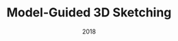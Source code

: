 ---
title:          "Model-Guided 3D Sketching"
date:           2018
selected:       true
pub:            "IEEE Transactions on Visualization and Computer Graphics"
pub_date:       "2018"
# abstract: >-
cover:          /assets/images/covers/sketch_tvcg.png
authors:
- Pengfei Xu
- Hongbo Fu
- Youyi Zheng
- Karan Singh
- Hui Huang
- Chiew-Lan Tai
links:
  # Paper: 
  Project: http://vcc.szu.edu.cn/research/2018/3D-Sketch
---